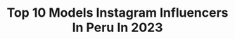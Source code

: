 ---
title: Top 10 Models Instagram Influencers In Peru In 2023
description: >-
  Find top models Instagram influencers in Peru in 2023. Most popular hashtags: #model #tb #beauty.
platform: Instagram
hits: 114
text_top: Discover the most popular Instagram accounts on inBeat.
text_bottom: Our search engine holds 114 Instagram influencers like this in Peru for you to collaborate.
profiles:
  - username: "luana_huerta"
    fullname: >-
      Luana
    bio: >-
      📍Lima,Perú 〰️model of the year Perú 2018
    location: "Peru"
    followers: 11734
    engagement: 878
    commentsToLikes: 0.047184
    id: ck0vyn0o54t4k0i19cqzthv99
    verified: false
    hashtags: ""
  - username: "alinavargasoficial"
    fullname: >-
      Alina Vargas
    bio: >-
      🎤Cantante 💁modelo 🎬🎥actriz. Singer, model and actress. @AlinaVargas1 #AlinaVargas. 📧Alinavargasactrizcantante@gmail.com
    location: "Peru"
    followers: 55992
    engagement: 151
    commentsToLikes: 0.060274
    id: ck5hrz88ovqg20i117e157vdq
    verified: false
    hashtags: "#musica, #alinavargas, #cumplea, #colombia"
  - username: "dianasilvadelgado"
    fullname: >-
      D I A N A   S D  🇵🇪
    bio: >-
      #MODEL | PERUVIAN 🇵🇪🔥 Don’t be shy, follow me ✨ 💄 Tips y tutoriales de maquillaje y modelaje 📸 🌺 Devota de Morfeo y de viajar a veces 🌴
    location: "Peru"
    followers: 6622
    engagement: 358
    commentsToLikes: 0.112676
    id: ck134l5t5wyp30i19bof7s213
    verified: false
    hashtags: "#turquia, #tb, #tbt, #diy"
  - username: "lajavi.arnillas"
    fullname: >-
      Javiera Arnillas Cartagena
    bio: >-
      Miss International Queen Peru 2020👑🇵🇪 Recruitment & Retention for Clinical Trials💉🦠🔭 Actress 🎬🎭 AfroPeruvian Model 👗👠 8M @somoselcomercio 👇🏾
    location: "Peru"
    followers: 17303
    engagement: 571
    commentsToLikes: 0.035985
    id: ck5zumcm02mz00i14zfvgkud2
    verified: false
    hashtags: "#afro, #beautyqueen, #beyourself, #model"
  - username: "simonamaass"
    fullname: >-
      Simona Maass
    bio: >-
      📍Lima, Perú Elite Model, Chile Contempo Models, CDMX Independent MGMT, Perú
    location: "Peru"
    followers: 14582
    engagement: 487
    commentsToLikes: 0.046542
    id: ck6tzz17ucoka0j71cc3d7qvz
    verified: false
    hashtags: "#peronichile"
  - username: "mollytuesta"
    fullname: >-
      Molly Tuesta Gariza
    bio: >-
      Founder @mtgmanagement @mtgmodelmaker Designer/Brand Manager Elite Model Perú Peru's next top model 🔥
    location: "Peru"
    followers: 27647
    engagement: 51
    commentsToLikes: 0.059520
    id: ck6ucv01hhmpi0j71kbwmwoyg
    verified: false
    hashtags: "#model, #museum, #peruvianculture, #bikini"
  - username: "vitterifiorella"
    fullname: >-
      VITTERI
    bio: >-
      Model | Content creator Founder in @vitterioficial.pe Contact: fiorellavitt99@gmail.com
    location: "Peru"
    followers: 35765
    engagement: 765
    commentsToLikes: 0.174586
    id: ck5znyg9upe9f0i14229x6jiq
    verified: false
    hashtags: "#americansneakers, #sunsetphotography, #puntasal, #travelperu"
  - username: "janetleyvany"
    fullname: >-
      Janet Leyva
    bio: >-
      From Perú 🇵🇪 / Currently in Lima 📍 Winner @wbotopmodel 2018 🏆🌏 Model Coach⚡️ 🇪🇬 🇨🇳 🇧🇷 🇺🇸 🇪🇸 Agency: @rdmodelosagencia
    location: "Peru"
    followers: 17013
    engagement: 441
    commentsToLikes: 0.064655
    id: ck5zxhxk481jx0i14zxx3e88l
    verified: false
    hashtags: "#makeup, #gown, #igers, #black"
  - username: "pierinnapatino"
    fullname: >-
      PIERINNΛ
    bio: >-
      • TOP MODEL PERU 2020 • 👩🏻‍💻Publicista & Modelo ————— Be aware of what’s really worth your energy
    location: "Peru"
    followers: 15152
    engagement: 606
    commentsToLikes: 0.018729
    id: ck6ti4pjo01780j71pzh00kfe
    verified: false
    hashtags: "#merinorenunciaya, #coach, #familycoach, #lifestyle"
  - username: "romilozano"
    fullname: >-
      Romina Lozano
    bio: >-
      MISS PERÚ UNIVERSO 2018 Fox Sports PE 2018 Elite Model Look 2016 📍 Lima, Perú
    location: "Peru"
    followers: 343605
    engagement: 245
    commentsToLikes: 0.009602
    id: ck5q3jtc4l2rq0i1108tocg6e
    verified: true
    hashtags: "#publicidad, #tb, #fintsperu, #beingstronger"
---
